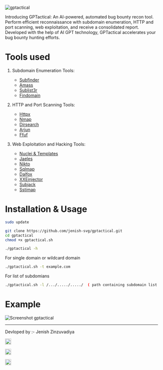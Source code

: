 



![gptactical](https://github.com/jenish-svg/gptactical/assets/82645243/39a7095f-eb42-4255-a9fd-dfc49c291b02)





Introducing GPTactical: An AI-powered, automated bug bounty recon tool. Perform efficient reconnaissance with subdomain enumeration, HTTP and port scanning, web exploitation, and receive a consolidated report. Developed with the help of AI GPT technology, GPTactical accelerates your bug bounty hunting efforts.

# Tools used 
1. Subdomain Enumeration Tools:
   - [Subfinder](https://github.com/projectdiscovery/subfinder)
   - [Amass](https://github.com/OWASP/Amass)
   - [Sublist3r](https://github.com/aboul3la/Sublist3r)
   - [Findomain](https://github.com/Findomain/Findomain)

2. HTTP and Port Scanning Tools:
   - [Httpx](https://github.com/projectdiscovery/httpx)
   - [Nmap](https://github.com/nmap/nmap)
   - [Dirsearch](https://github.com/maurosoria/dirsearch)
   - [Arjun](https://github.com/s0md3v/Arjun)
   - [Ffuf](https://github.com/ffuf/ffuf)

3. Web Exploitation and Hacking Tools:
   - [Nuclei & Templates](https://github.com/projectdiscovery/nuclei)
   - [Jaeles](https://github.com/jaeles-project/jaeles)
   - [Nikto](https://github.com/sullo/nikto)
   - [Sqlmap](https://github.com/sqlmapproject/sqlmap)
   - [Dalfox](https://github.com/hahwul/dalfox)
   - [XXEinjector](https://github.com/enjoiz/XXEinjector)
   - [Subjack](https://github.com/haccer/subjack)
   - [Sstimap](https://github.com/maurosoria/sstic)


# Installation & Usage

```bash
sudo update

git clone https://github.com/jenish-svg/gptactical.git
cd gptactical
chmod +x gptactical.sh
```

```bash
./gptactical -h
```

For single domain or wildcard domain 
```bash
./gptactical.sh -t example.com
```
For list of subdomians 
```bash
./gptactical.sh -l /.../...../...../  ( path containing subdomain list )
```

# Example



![Screenshot gptactical](https://github.com/jenish-svg/gptactical/assets/82645243/34996089-6c11-40e9-bcde-acc5877523a8)





------------------------------------------------------------------------------------------------------------------------------------------------------------------
Devloped by :- Jenish Zinzuvadiya


<a href="https://www.instagram.com/jenish._.soni"><img src="https://i.ibb.co/RpWfPgD/image-removebg-preview-3.png" alt="Follow me on Instagram" width="20" height="20"></a>


<a href="https://www.linkedin.com/in/jenish-zinzuvadiya-39619821b/"><img src="https://cdn-icons-png.flaticon.com/512/174/174857.png" alt="Follow me on Instagram" width="20" height="20"></a>

<a href="https://twitter.com/jenish_soni13"><img src="https://img.freepik.com/free-icon/twitter_318-674515.jpg" alt="Follow me on Instagram" width="20" height="20"></a>








